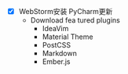 - [x] WebStorm安装 PyCharm更新
  - Download fea tured plugins
    - IdeaVim
    - Material Theme
    - PostCSS
    - Markdown
    - Ember.js
